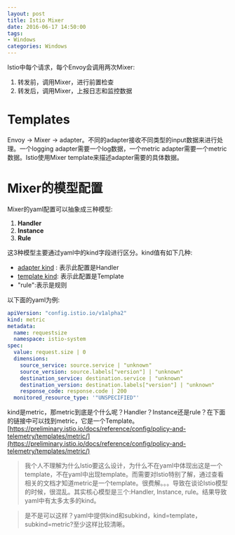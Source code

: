 ```yaml
---
layout: post
title: Istio Mixer
date: 2016-06-17 14:50:00
tags:
- Windows
categories: Windows
---
```





Istio中每个请求，每个Envoy会调用两次Mixer:
1. 转发前，调用Mixer，进行前置检查
2. 转发后，调用Mixer，上报日志和监控数据

# Templates
Envoy -> Mixer -> adapter。不同的adapter接收不同类型的input数据来进行处理。一个logging adapter需要一个log数据，一个metric adapter需要一个metric数据。Istio使用Mixer template来描述adapter需要的具体数据。        


# Mixer的模型配置
Mixer的yaml配置可以抽象成三种模型:
1. **Handler**
2. **Instance**
3. **Rule**

这3种模型主要通过yaml中的kind字段进行区分。kind值有如下几种:
* [adapter kind](https://preliminary.istio.io/docs/reference/config/policy-and-telemetry/adapters/) : 表示此配置是Handler
* [template kind](https://preliminary.istio.io/docs/reference/config/policy-and-telemetry/templates/): 表示此配置是Template
* "rule":表示是规则

以下面的yaml为例:
```yaml
apiVersion: "config.istio.io/v1alpha2"
kind: metric
metadata:
  name: requestsize
  namespace: istio-system
spec:
  value: request.size | 0
  dimensions:
    source_service: source.service | "unknown"
    source_version: source.labels["version"] | "unknown"
    destination_service: destination.service | "unknown"
    destination_version: destination.labels["version"] | "unknown"
    response_code: response.code | 200
  monitored_resource_type: '"UNSPECIFIED"'
```
kind是metric，那metric到底是个什么呢？Handler？Instance还是rule？在下面的链接中可以找到metric，它是一个Template。
[https://preliminary.istio.io/docs/reference/config/policy-and-telemetry/templates/metric/](https://preliminary.istio.io/docs/reference/config/policy-and-telemetry/templates/metric/)

> 我个人不理解为什么Istio要这么设计，为什么不在yaml中体现出这是一个template，不在yaml中出现template。而需要对Istio特别了解，通过查看相关的文档才知道metric是一个template。很费解。。。导致在谈论Istio模型的时候，很混乱。其实核心模型是三个:Handler, Instance, rule。结果导致yaml中有太多太多的kind。 

> 是不是可以这样？yaml中提供kind和subkind，kind=template，subkind=metric?至少这样比较清晰。



